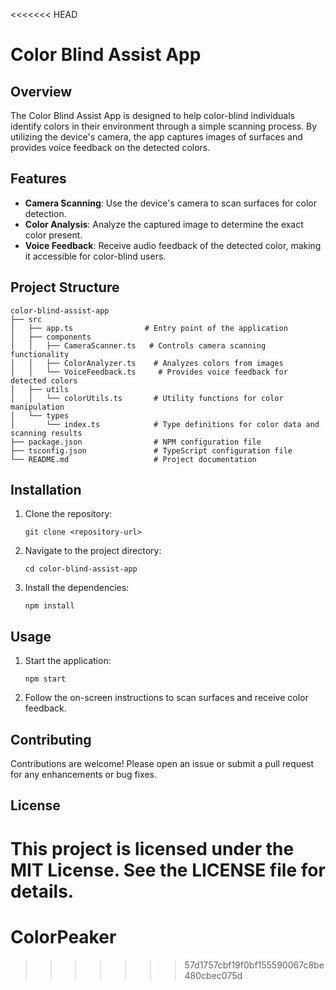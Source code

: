 <<<<<<< HEAD
# Color Blind Assist App

## Overview
The Color Blind Assist App is designed to help color-blind individuals identify colors in their environment through a simple scanning process. By utilizing the device's camera, the app captures images of surfaces and provides voice feedback on the detected colors.

## Features
- **Camera Scanning**: Use the device's camera to scan surfaces for color detection.
- **Color Analysis**: Analyze the captured image to determine the exact color present.
- **Voice Feedback**: Receive audio feedback of the detected color, making it accessible for color-blind users.

## Project Structure
```
color-blind-assist-app
├── src
│   ├── app.ts                # Entry point of the application
│   ├── components
│   │   ├── CameraScanner.ts   # Controls camera scanning functionality
│   │   ├── ColorAnalyzer.ts    # Analyzes colors from images
│   │   └── VoiceFeedback.ts     # Provides voice feedback for detected colors
│   ├── utils
│   │   └── colorUtils.ts       # Utility functions for color manipulation
│   └── types
│       └── index.ts            # Type definitions for color data and scanning results
├── package.json                # NPM configuration file
├── tsconfig.json               # TypeScript configuration file
└── README.md                   # Project documentation
```

## Installation
1. Clone the repository:
   ```
   git clone <repository-url>
   ```
2. Navigate to the project directory:
   ```
   cd color-blind-assist-app
   ```
3. Install the dependencies:
   ```
   npm install
   ```

## Usage
1. Start the application:
   ```
   npm start
   ```
2. Follow the on-screen instructions to scan surfaces and receive color feedback.

## Contributing
Contributions are welcome! Please open an issue or submit a pull request for any enhancements or bug fixes.

## License
This project is licensed under the MIT License. See the LICENSE file for details.
=======
# ColorPeaker
>>>>>>> 57d1757cbf19f0bf155590067c8be480cbec075d
